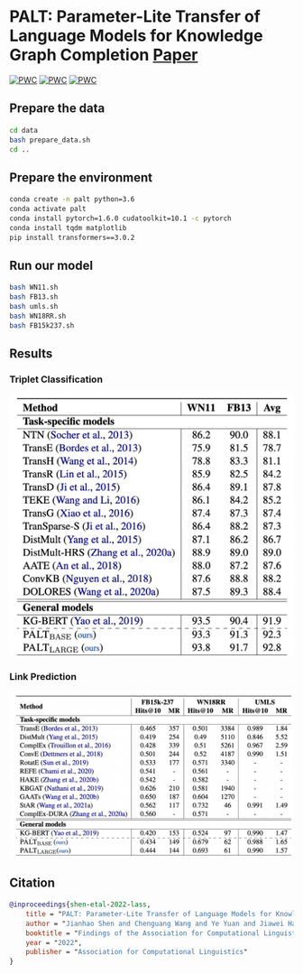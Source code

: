 # PALT: Parameter-Lite Transfer of Language Models for Knowledge Graph Completion [Paper](https://arxiv.org/abs/2210.13715)

[![PWC](https://img.shields.io/endpoint.svg?url=https://paperswithcode.com/badge/palt-parameter-lite-transfer-of-language/link-prediction-on-umls)](https://paperswithcode.com/sota/link-prediction-on-umls?p=palt-parameter-lite-transfer-of-language)
[![PWC](https://img.shields.io/endpoint.svg?url=https://paperswithcode.com/badge/palt-parameter-lite-transfer-of-language/link-prediction-on-wn18rr)](https://paperswithcode.com/sota/link-prediction-on-wn18rr?p=palt-parameter-lite-transfer-of-language)
[![PWC](https://img.shields.io/endpoint.svg?url=https://paperswithcode.com/badge/palt-parameter-lite-transfer-of-language/link-prediction-on-fb15k-237)](https://paperswithcode.com/sota/link-prediction-on-fb15k-237?p=palt-parameter-lite-transfer-of-language)

## Prepare the data
```bash
cd data
bash prepare_data.sh
cd ..
```

## Prepare the environment
```bash
conda create -n palt python=3.6
conda activate palt
conda install pytorch=1.6.0 cudatoolkit=10.1 -c pytorch
conda install tqdm matplotlib
pip install transformers==3.0.2
```

## Run our model
```bash
bash WN11.sh
bash FB13.sh
bash umls.sh
bash WN18RR.sh
bash FB15k237.sh
```

## Results
### Triplet Classification
![](./imgs/triplet_cla.png)
### Link Prediction
![](./imgs/link_pred.png)
## Citation
```bibtex
@inproceedings{shen-etal-2022-lass,
    title = "PALT: Parameter-Lite Transfer of Language Models for Knowledge Graph Completion",
    author = "Jianhao Shen and Chenguang Wang and Ye Yuan and Jiawei Han and Heng Ji and Koushik Sen and Ming Zhang and Dawn Song",
    booktitle = "Findings of the Association for Computational Linguistics: EMNLP 2022",
    year = "2022",
    publisher = "Association for Computational Linguistics"
}
```
